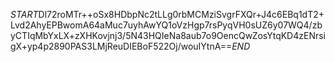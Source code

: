 $START$Dl72roMTr++oSx8HDbpNc2tLLg0rbMCMziSvgrFXQr+J4c6EBq1dT2+Lvd2AhyEPBwomA64aMuc7uyhAwYQ1oVzHgp7rsPyqVH0sUZ6y07WQ4/zbyCTIqMbYxLX+zXHKovjnj3/5N43HQIeNa8aub7o9OencQwZosYtqKD4zENrsigX+yp4p2890PAS3LMjReuDIEBoF522Oj/wouIYtnA==$END$